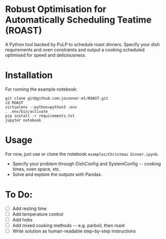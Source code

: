 # Robust Optimisation for Automatically Scheduling Teatime (ROAST)

A Python tool backed by PuLP to schedule roast dinners. Specify your dish requirements and oven constraints
and output a cooking scheduled optimised for speed and deliciousness.

# Installation

For running the example notebook:

```
git clone git@github.com:joconnor-ml/ROAST.git
cd ROAST
virtualenv --python=python3 .env
. .env/bin/activate
pip install -r requirements.txt
jupyter notebook
```

# Usage

For now, just use or clone the notebook `examples/Christmas Dinner.ipynb`.

- Specify your problem through DishConfig and SystemConfig -- cooking
times, oven space, etc.
- Solve and explore the outputs with Pandas.


# To Do:

- [ ] Add resting time
- [ ] Add temperature control
- [ ] Add hobs
- [ ] Add mixed cooking methods -- e.g. parboil, then roast
- [ ] Write solution as human-readable step-by-step instructions